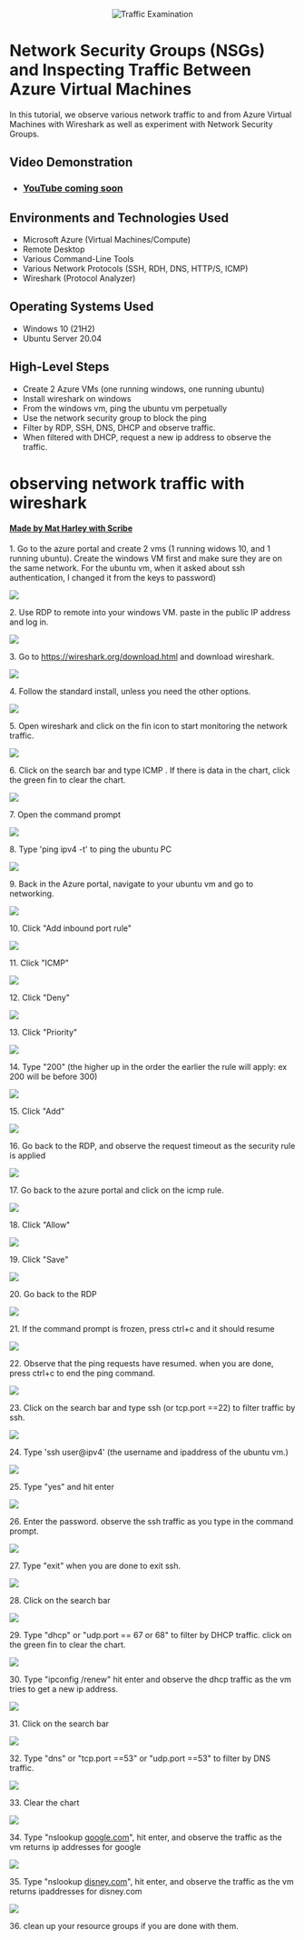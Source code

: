 <p align="center">
<img src="https://i.imgur.com/Ua7udoS.png" alt="Traffic Examination"/>
</p>

<h1>Network Security Groups (NSGs) and Inspecting Traffic Between Azure Virtual Machines</h1>
In this tutorial, we observe various network traffic to and from Azure Virtual Machines with Wireshark as well as experiment with Network Security Groups. <br />


<h2>Video Demonstration</h2>

- ### [YouTube coming soon](https://www.youtube.com)

<h2>Environments and Technologies Used</h2>

- Microsoft Azure (Virtual Machines/Compute)
- Remote Desktop
- Various Command-Line Tools
- Various Network Protocols (SSH, RDH, DNS, HTTP/S, ICMP)
- Wireshark (Protocol Analyzer)

<h2>Operating Systems Used </h2>

- Windows 10 (21H2)
- Ubuntu Server 20.04

<h2>High-Level Steps</h2>

- Create 2 Azure VMs (one running windows, one running ubuntu)
- Install wireshark on windows
- From the windows vm, ping the ubuntu vm perpetually
- Use the network security group to block the ping
- Filter by RDP, SSH, DNS, DHCP and observe traffic.
- When filtered with DHCP, request a new ip address to observe the traffic.

# observing network traffic with wireshark
#### [Made by Mat Harley with Scribe](https://scribehow.com/shared/observing_network_traffic_with_wireshark__Te0-rkWVSAequbghlOwTMg)


1\. Go to the azure portal and create 2 vms (1 running widows 10, and 1 running ubuntu). Create the windows VM first and make sure they are on the same network. For the ubuntu vm, when it asked about ssh authentication, I changed it from the keys to password)

![](https://ajeuwbhvhr.cloudimg.io/colony-recorder.s3.amazonaws.com/files/2023-11-06/f3bdc17c-f009-4b5c-a897-78c6b99dc828/screenshot.png?tl_px=125,0&br_px=1502,769&force_format=png&width=1120.0)


2\. Use RDP to remote into your windows VM. paste in the public IP address and log in.

![](https://ajeuwbhvhr.cloudimg.io/colony-recorder.s3.amazonaws.com/files/2023-11-06/2b6825c0-a162-4fab-b631-96f6ea81573b/screenshot.png?tl_px=0,0&br_px=410,256&force_format=png&width=860)


3\. Go to <https://wireshark.org/download.html> and download wireshark.

![](https://ajeuwbhvhr.cloudimg.io/colony-recorder.s3.amazonaws.com/files/2023-11-06/b62cfac9-12dc-4114-bf46-392eba37bcf3/screenshot.jpeg?tl_px=462,191&br_px=1322,672&force_format=png&width=860&wat_scale=76&wat=1&wat_opacity=0.7&wat_gravity=northwest&wat_url=https://colony-recorder.s3.us-west-1.amazonaws.com/images/watermarks/FB923C_standard.png&wat_pad=402,212)


4\. Follow the standard install, unless you need the other options.

![](https://ajeuwbhvhr.cloudimg.io/colony-recorder.s3.amazonaws.com/files/2023-11-06/1c1b05d5-9986-4267-8e9a-7470d09fb92f/screenshot.jpeg?tl_px=969,622&br_px=1829,1103&force_format=png&width=860&wat_scale=76&wat=1&wat_opacity=0.7&wat_gravity=northwest&wat_url=https://colony-recorder.s3.us-west-1.amazonaws.com/images/watermarks/FB923C_standard.png&wat_pad=402,212)


5\. Open wireshark and click on the fin icon to start monitoring the network traffic.

![](https://ajeuwbhvhr.cloudimg.io/colony-recorder.s3.amazonaws.com/files/2023-11-06/e779a4e7-89c8-404f-a672-e651bee793b4/screenshot.jpeg?tl_px=0,0&br_px=859,480&force_format=png&width=860&wat_scale=76&wat=1&wat_opacity=0.7&wat_gravity=northwest&wat_url=https://colony-recorder.s3.us-west-1.amazonaws.com/images/watermarks/FB923C_standard.png&wat_pad=-12,28)


6\. Click on the search bar and type ICMP . If there is data in the chart, click the green fin to clear the chart.

![](https://ajeuwbhvhr.cloudimg.io/colony-recorder.s3.amazonaws.com/files/2023-11-06/002c4351-2dbb-468f-a4ff-a52354dd3759/screenshot.jpeg?tl_px=0,0&br_px=1719,961&force_format=png&width=1120.0)


7\. Open the command prompt

![](https://ajeuwbhvhr.cloudimg.io/colony-recorder.s3.amazonaws.com/files/2023-11-06/33e5b011-7e43-4b5c-9dd0-d57770795ca1/screenshot.jpeg?tl_px=139,0&br_px=999,480&force_format=png&width=860&wat_scale=76&wat=1&wat_opacity=0.7&wat_gravity=northwest&wat_url=https://colony-recorder.s3.us-west-1.amazonaws.com/images/watermarks/FB923C_standard.png&wat_pad=402,70)


8\. Type 'ping ipv4 -t' to ping the ubuntu PC

![](https://ajeuwbhvhr.cloudimg.io/colony-recorder.s3.amazonaws.com/files/2023-11-06/55692bf0-6e9a-49c7-a805-1412f3e41a7a/screenshot.jpeg?tl_px=0,0&br_px=1719,961&force_format=png&width=1120.0)


9\. Back in the Azure portal, navigate to your ubuntu vm and go to networking.

![](https://ajeuwbhvhr.cloudimg.io/colony-recorder.s3.amazonaws.com/files/2023-11-06/7772430e-e014-4e9e-8d1d-2b3978391779/screenshot.jpeg?tl_px=0,219&br_px=859,700&force_format=png&width=860&wat_scale=76&wat=1&wat_opacity=0.7&wat_gravity=northwest&wat_url=https://colony-recorder.s3.us-west-1.amazonaws.com/images/watermarks/FB923C_standard.png&wat_pad=63,212)


10\. Click "Add inbound port rule"

![](https://ajeuwbhvhr.cloudimg.io/colony-recorder.s3.amazonaws.com/files/2023-11-06/d822a1fa-e91b-4438-b1d0-824b85442597/screenshot.jpeg?tl_px=1700,263&br_px=2560,744&force_format=png&width=860&wat_scale=76&wat=1&wat_opacity=0.7&wat_gravity=northwest&wat_url=https://colony-recorder.s3.us-west-1.amazonaws.com/images/watermarks/FB923C_standard.png&wat_pad=640,212)


11\. Click "ICMP"

![](https://ajeuwbhvhr.cloudimg.io/colony-recorder.s3.amazonaws.com/files/2023-11-06/9a74c473-ca86-4e1a-90da-5eaa585c51fe/screenshot.jpeg?tl_px=1596,370&br_px=2456,851&force_format=png&width=860&wat_scale=76&wat=1&wat_opacity=0.7&wat_gravity=northwest&wat_url=https://colony-recorder.s3.us-west-1.amazonaws.com/images/watermarks/FB923C_standard.png&wat_pad=402,212)


12\. Click "Deny"

![](https://ajeuwbhvhr.cloudimg.io/colony-recorder.s3.amazonaws.com/files/2023-11-06/05b51d54-05d8-4949-aae2-869ca3b745b8/screenshot.jpeg?tl_px=1591,453&br_px=2451,934&force_format=png&width=860&wat_scale=76&wat=1&wat_opacity=0.7&wat_gravity=northwest&wat_url=https://colony-recorder.s3.us-west-1.amazonaws.com/images/watermarks/FB923C_standard.png&wat_pad=402,212)


13\. Click "Priority"

![](https://ajeuwbhvhr.cloudimg.io/colony-recorder.s3.amazonaws.com/files/2023-11-06/d18bbff9-d222-4ecf-bbdf-2abe0e59ebbc/screenshot.jpeg?tl_px=1604,530&br_px=2464,1011&force_format=png&width=860&wat_scale=76&wat=1&wat_opacity=0.7&wat_gravity=northwest&wat_url=https://colony-recorder.s3.us-west-1.amazonaws.com/images/watermarks/FB923C_standard.png&wat_pad=402,212)


14\. Type "200" (the higher up in the order the earlier the rule will apply: ex 200 will be before 300)

![](https://ajeuwbhvhr.cloudimg.io/colony-recorder.s3.amazonaws.com/files/2023-11-06/ac2d8bbf-3534-421f-8b9a-08f9270bf46e/screenshot.jpeg?tl_px=840,290&br_px=2560,1251&force_format=png&width=1120.0)


15\. Click "Add"

![](https://ajeuwbhvhr.cloudimg.io/colony-recorder.s3.amazonaws.com/files/2023-11-06/5a08cd2b-1279-4e3d-9123-a36bcdc6acf0/screenshot.jpeg?tl_px=1612,959&br_px=2472,1440&force_format=png&width=860&wat_scale=76&wat=1&wat_opacity=0.7&wat_gravity=northwest&wat_url=https://colony-recorder.s3.us-west-1.amazonaws.com/images/watermarks/FB923C_standard.png&wat_pad=402,375)


16\. Go back to the RDP, and observe the request timeout as the security rule is applied

![](https://ajeuwbhvhr.cloudimg.io/colony-recorder.s3.amazonaws.com/files/2023-11-06/c1dea35b-e6cb-4327-abc8-10627fd09b2f/screenshot.jpeg?tl_px=230,374&br_px=1090,855&force_format=png&width=860&wat_scale=76&wat=1&wat_opacity=0.7&wat_gravity=northwest&wat_url=https://colony-recorder.s3.us-west-1.amazonaws.com/images/watermarks/FB923C_standard.png&wat_pad=402,212)


17\. Go back to the azure portal and click on the icmp rule.

![](https://ajeuwbhvhr.cloudimg.io/colony-recorder.s3.amazonaws.com/files/2023-11-06/4551954d-8197-4f78-beb7-aab41db89e93/screenshot.jpeg?tl_px=1364,342&br_px=2224,823&force_format=png&width=860&wat_scale=76&wat=1&wat_opacity=0.7&wat_gravity=northwest&wat_url=https://colony-recorder.s3.us-west-1.amazonaws.com/images/watermarks/FB923C_standard.png&wat_pad=402,212)


18\. Click "Allow"

![](https://ajeuwbhvhr.cloudimg.io/colony-recorder.s3.amazonaws.com/files/2023-11-06/f520b005-77b7-401b-82c6-0824b30f27b3/screenshot.jpeg?tl_px=1592,462&br_px=2452,943&force_format=png&width=860&wat_scale=76&wat=1&wat_opacity=0.7&wat_gravity=northwest&wat_url=https://colony-recorder.s3.us-west-1.amazonaws.com/images/watermarks/FB923C_standard.png&wat_pad=402,212)


19\. Click "Save"

![](https://ajeuwbhvhr.cloudimg.io/colony-recorder.s3.amazonaws.com/files/2023-11-06/f347faed-eb64-4bcc-93ff-2f4690edda81/screenshot.jpeg?tl_px=1612,959&br_px=2472,1440&force_format=png&width=860&wat_scale=76&wat=1&wat_opacity=0.7&wat_gravity=northwest&wat_url=https://colony-recorder.s3.us-west-1.amazonaws.com/images/watermarks/FB923C_standard.png&wat_pad=402,376)


20\. Go back to the RDP

![](https://ajeuwbhvhr.cloudimg.io/colony-recorder.s3.amazonaws.com/files/2023-11-06/76e425c2-f4f9-4e41-8b92-97fecb2686ec/screenshot.jpeg?tl_px=767,959&br_px=1627,1440&force_format=png&width=860&wat_scale=76&wat=1&wat_opacity=0.7&wat_gravity=northwest&wat_url=https://colony-recorder.s3.us-west-1.amazonaws.com/images/watermarks/FB923C_standard.png&wat_pad=402,367)


21\. If the command prompt is frozen, press ctrl+c and it should resume

![](https://ajeuwbhvhr.cloudimg.io/colony-recorder.s3.amazonaws.com/files/2023-11-06/89baa30d-b963-4758-afb5-8169009c8932/screenshot.jpeg?tl_px=0,238&br_px=1719,1199&force_format=png&width=1120.0)


22\. Observe that the ping requests have resumed. when you are done, press ctrl+c to end the ping command.

![](https://ajeuwbhvhr.cloudimg.io/colony-recorder.s3.amazonaws.com/files/2023-11-06/a6b2d3c3-0a79-476b-b7f7-38aaebfd336f/screenshot.jpeg?tl_px=0,0&br_px=1376,769&force_format=png&width=1120.0&wat=1&wat_opacity=0.7&wat_gravity=northwest&wat_url=https://colony-recorder.s3.us-west-1.amazonaws.com/images/watermarks/FB923C_standard.png&wat_pad=189,25)


23\. Click on the search bar and type ssh (or tcp.port ==22) to filter traffic by ssh.

![](https://ajeuwbhvhr.cloudimg.io/colony-recorder.s3.amazonaws.com/files/2023-11-06/8902d357-d3f4-4c13-acfd-7708f25043f1/screenshot.png?tl_px=0,0&br_px=859,480&force_format=png&width=860)


24\. Type 'ssh user@ipv4' (the username and ipaddress of the ubuntu vm.)

![](https://ajeuwbhvhr.cloudimg.io/colony-recorder.s3.amazonaws.com/files/2023-11-06/8cf15033-0360-4289-aa7c-87fbdfeb2d04/screenshot.jpeg?tl_px=0,244&br_px=1719,1205&force_format=png&width=1120.0)


25\. Type "yes" and hit enter

![](https://ajeuwbhvhr.cloudimg.io/colony-recorder.s3.amazonaws.com/files/2023-11-06/fe90bd52-2c23-4704-acc6-dbe44a05035e/screenshot.jpeg?tl_px=0,244&br_px=1719,1205&force_format=png&width=1120.0)


26\. Enter the password. observe the ssh traffic as you type in the command prompt.

![](https://ajeuwbhvhr.cloudimg.io/colony-recorder.s3.amazonaws.com/files/2023-11-06/d55eb05e-7011-4025-ad7d-44106358f712/screenshot.jpeg?tl_px=0,244&br_px=1719,1205&force_format=png&width=1120.0)


27\. Type "exit" when you are done to exit ssh.

![](https://ajeuwbhvhr.cloudimg.io/colony-recorder.s3.amazonaws.com/files/2023-11-06/f8d18690-7ea1-42c8-9b50-3a2ca0c26f27/screenshot.jpeg?tl_px=327,478&br_px=2046,1440&force_format=png&width=1120.0)


28\. Click on the search bar

![](https://ajeuwbhvhr.cloudimg.io/colony-recorder.s3.amazonaws.com/files/2023-11-06/2fbea19f-a2e8-4a2e-b5e6-08214e3f9403/screenshot.jpeg?tl_px=0,0&br_px=859,480&force_format=png&width=860&wat_scale=76&wat=1&wat_opacity=0.7&wat_gravity=northwest&wat_url=https://colony-recorder.s3.us-west-1.amazonaws.com/images/watermarks/FB923C_standard.png&wat_pad=34,48)


29\. Type "dhcp" or "udp.port == 67 or 68" to filter by DHCP traffic. click on the green fin to clear the chart.

![](https://ajeuwbhvhr.cloudimg.io/colony-recorder.s3.amazonaws.com/files/2023-11-06/7290858a-b2ae-4b9d-89d3-312caff49306/screenshot.jpeg?tl_px=0,0&br_px=1719,961&force_format=png&width=1120.0)


30\. Type "ipconfig /renew" hit enter and observe the dhcp traffic as the vm tries to get a new ip address.

![](https://ajeuwbhvhr.cloudimg.io/colony-recorder.s3.amazonaws.com/files/2023-11-06/2a19d2ef-ac96-423e-b645-fe14d1ab59cd/screenshot.jpeg?tl_px=0,478&br_px=1719,1440&force_format=png&width=1120.0)


31\. Click on the search bar

![](https://ajeuwbhvhr.cloudimg.io/colony-recorder.s3.amazonaws.com/files/2023-11-06/c6aa1e72-c3eb-4508-b9b3-a79317b6ed2b/screenshot.jpeg?tl_px=0,0&br_px=859,480&force_format=png&width=860&wat_scale=76&wat=1&wat_opacity=0.7&wat_gravity=northwest&wat_url=https://colony-recorder.s3.us-west-1.amazonaws.com/images/watermarks/FB923C_standard.png&wat_pad=85,54)


32\. Type "dns" or "tcp.port ==53" or "udp.port ==53" to filter by DNS traffic.

![](https://ajeuwbhvhr.cloudimg.io/colony-recorder.s3.amazonaws.com/files/2023-11-06/1bf80bf3-4982-41fe-90d0-5ccb5e756d2d/screenshot.jpeg?tl_px=0,0&br_px=1719,961&force_format=png&width=1120.0)


33\. Clear the chart

![](https://ajeuwbhvhr.cloudimg.io/colony-recorder.s3.amazonaws.com/files/2023-11-06/df8ff45d-e5ed-46a6-9e77-a5aa45349e4e/screenshot.jpeg?tl_px=0,0&br_px=859,480&force_format=png&width=860&wat_scale=76&wat=1&wat_opacity=0.7&wat_gravity=northwest&wat_url=https://colony-recorder.s3.us-west-1.amazonaws.com/images/watermarks/FB923C_standard.png&wat_pad=31,37)


34\. Type "nslookup [google.com](http://google.com)", hit enter, and observe the traffic as the vm returns ip addresses for google

![](https://ajeuwbhvhr.cloudimg.io/colony-recorder.s3.amazonaws.com/files/2023-11-06/36fb2ef8-1ae3-4ee3-8302-3a9ef67f89c5/screenshot.jpeg?tl_px=0,478&br_px=1719,1440&force_format=png&width=1120.0)


35\. Type "nslookup [disney.com](http://disney.com)", hit enter, and observe the traffic as the vm returns ipaddresses for disney.com

![](https://ajeuwbhvhr.cloudimg.io/colony-recorder.s3.amazonaws.com/files/2023-11-06/36c4bf66-aaf9-4aac-abcd-8b2326c05782/screenshot.jpeg?tl_px=0,478&br_px=1719,1440&force_format=png&width=1120.0)


36\. clean up your resource groups if you are done with them.


